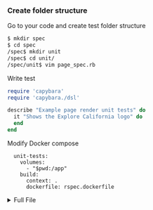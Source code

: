 ### Create folder structure
Go to your code and create test folder structure
```bash
$ mkdir spec
$ cd spec
/spec$ mkdir unit
/spec$ cd unit/
/spec/unit$ vim page_spec.rb
```
Write test
```ruby
require 'capybara'
require 'capybara./dsl'

describe "Example page render unit tests" do
  it "Shows the Explore California logo" do
  end
end
```
Modify Docker compose
```docker
  unit-tests:
    volumes:
      - "$pwd:/app"
    build:
      context: .
      dockerfile: rspec.dockerfile
```
<details>
  <summary>Full File</summary>
  docker-compose.yml
  
  ```
  version: '3.7'
  services:
    website:
      build:
        context: .
      ports:
        - 80:80
    unit-tests:
      volumes:
        - "$pwd:/app"
      build:
        context: .
        dockerfile: rspec.dockerfile
  ```
</details>

